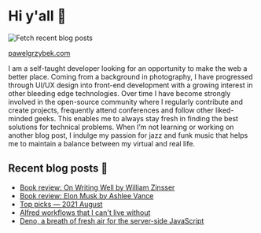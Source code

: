 # Hi y'all 👋

![Fetch recent blog posts](https://github.com/pawelgrzybek/pawelgrzybek/workflows/Fetch%20recent%20blog%20posts/badge.svg)

[pawelgrzybek.com](https://pawelgrzybek.com)

I am a self-taught developer looking for an opportunity to make the web a better place. Coming from a background in photography, I have progressed through UI/UX design into front-end development with a growing interest in other bleeding edge technologies. Over time I have become strongly involved in the open-source community where I regularly contribute and create projects, frequently attend conferences and follow other liked-minded geeks. This enables me to always stay fresh in finding the best solutions for technical problems. When I’m not learning or working on another blog post, I indulge my passion for jazz and funk music that helps me to maintain a balance between my virtual and real life.

## Recent blog posts 📝

<!-- FEED-START -->
- [Book review: On Writing Well by William Zinsser](https://pawelgrzybek.com/book-review-on-writing-well-by-william-zinsser/)
- [Book review: Elon Musk by Ashlee Vance](https://pawelgrzybek.com/book-review-elon-musk-by-ashlee-vance/)
- [Top picks — 2021 August](https://pawelgrzybek.com/top-picks-2021-august/)
- [Alfred workflows that I can't live without](https://pawelgrzybek.com/alfred-workflows-that-i-cant-live-without/)
- [Deno, a breath of fresh air for the server-side JavaScript](https://pawelgrzybek.com/deno-a-breath-of-fresh-air-for-the-server-side-javascript/)
<!-- FEED-END -->